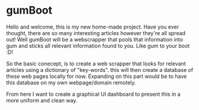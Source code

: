 # gumBoot

Hello and welcome,
this is my new home-made project. Have you ever thought, there are so many interesting articles
however they're all spread out! Well gumBoot will be a webscrapper that pools that information into gum and sticks all relevant
information found to you. Like gum to your boot :D!

So the basic conecept, is to create a web scrapper that looks for relevant articles using a dictionary of "key-words".
this will then create a database of these web pages locally for now. Expanding on this part would be to have this database on
my own webpage/domain remotely.

From here I want to create a graphical UI dashboard to present this in a more uniform and clean way.



